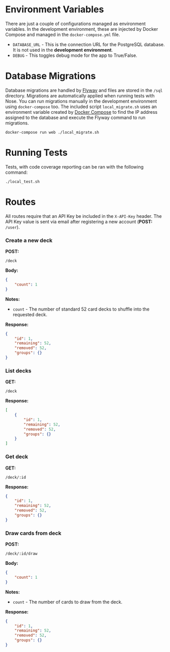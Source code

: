 Environment Variables
====================

There are just a couple of configurations managed as environment variables. In the development environment, these are injected by Docker Compose and managed in the `docker-compose.yml` file.

* `DATABASE_URL` - This is the connection URL for the PostgreSQL database. It is not used in the **development environment**.
* `DEBUG` - This toggles debug mode for the app to True/False.



Database Migrations
====================

Database migrations are handled by [Flyway](http://flywaydb.org/) and files are stored in the `/sql` directory. Migrations are automatically applied when running tests with Nose. You can run migrations manually in the development environment using `docker-compose` too. The included script `local_migrate.sh` uses an environment variable created by [Docker Compose](https://docs.docker.com/compose/env/) to find the IP address assigned to the database and execute the Flyway command to run migrations.

```
docker-compose run web ./local_migrate.sh
```



Running Tests
====================

Tests, with code coverage reporting can be ran with the following command:
```
./local_test.sh
```



Routes
====================

All routes require that an API Key be included in the `X-API-Key` header. The API Key value is sent via email after registering a new account (**POST:** `/user`).



### Create a new deck

**POST:**
```
/deck
```

**Body:**
```json
{
    "count": 1
}
```

**Notes:**

* `count` - The number of standard 52 card decks to shuffle into the requested deck.

**Response:**
```json
{
    "id": 1,
    "remaining": 52,
    "removed": 52,
    "groups": {}
}
```



### List decks

**GET:**
```
/deck
```

**Response:**
```json
[
    {
        "id": 1,
        "remaining": 52,
        "removed": 52,
        "groups": {}
    }
]
```



### Get deck

**GET:**
```
/deck/:id
```

**Response:**
```json
{
    "id": 1,
    "remaining": 52,
    "removed": 52,
    "groups": {}
}
```



### Draw cards from deck

**POST:**
```
/deck/:id/draw
```

**Body:**
```json
{
    "count": 1
}
```

**Notes:**

* `count` - The number of cards to draw from the deck.

**Response:**
```json
{
    "id": 1,
    "remaining": 52,
    "removed": 52,
    "groups": {}
}
```
